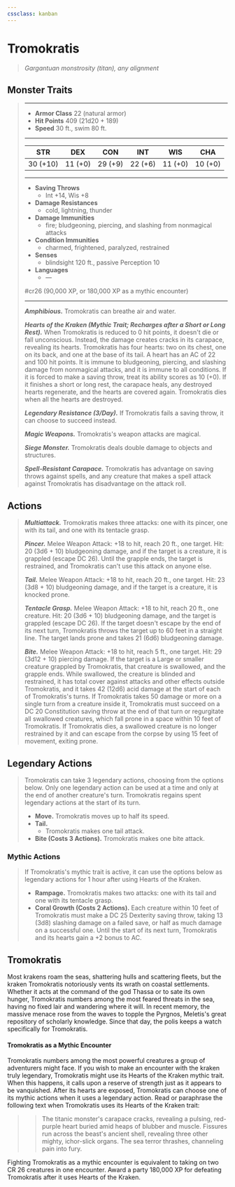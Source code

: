 ```yaml
---
cssclass: kanban
---
```


# Tromokratis
>*Gargantuan monstrosity (titan), any alignment*
## Monster Traits
>___
>- **Armor Class** 22 (natural armor)
>- **Hit Points** 409 (21d20 + 189)
>- **Speed** 30 ft., swim 80 ft.
>___
>|STR|DEX|CON|INT|WIS|CHA|
>|:---:|:---:|:---:|:---:|:---:|:---:|
>|30 (+10)|11 (+0)|29 (+9)|22 (+6)|11 (+0)|10 (+0)|
>___
>- **Saving Throws**
>	 - Int +14, Wis +8
>- **Damage Resistances**
>	 - cold, lightning, thunder
>- **Damage Immunities**
>	 - fire; bludgeoning, piercing, and slashing from nonmagical attacks
>- **Condition Immunities**
>	 - charmed, frightened, paralyzed, restrained
>- **Senses**
>	 - blindsight 120 ft., passive Perception 10
>- **Languages**
>	 - —
>
> #cr26 (90,000 XP, or 180,000 XP as a mythic encounter)
>___
>***Amphibious.*** Tromokratis can breathe air and water.  
>
>***Hearts of the Kraken (Mythic Trait; Recharges after a Short or Long Rest).*** When Tromokratis is reduced to 0 hit points, it doesn't die or fall unconscious. Instead, the damage creates cracks in its carapace, revealing its hearts. Tromokratis has four hearts: two on its chest, one on its back, and one at the base of its tail. A heart has an AC of 22 and 100 hit points. It is immune to bludgeoning, piercing, and slashing damage from nonmagical attacks, and it is immune to all conditions. If it is forced to make a saving throw, treat its ability scores as 10 (+0). If it finishes a short or long rest, the carapace heals, any destroyed hearts regenerate, and the hearts are covered again. Tromokratis dies when all the hearts are destroyed.  
>
>***Legendary Resistance (3/Day).*** If Tromokratis fails a saving throw, it can choose to succeed instead.  
>
>***Magic Weapons.*** Tromokratis's weapon attacks are magical.  
>
>***Siege Monster.*** Tromokratis deals double damage to objects and structures.  
>
>***Spell-Resistant Carapace.*** Tromokratis has advantage on saving throws against spells, and any creature that makes a spell attack against Tromokratis has disadvantage on the attack roll.  
>
## Actions
>***Multiattack.*** Tromokratis makes three attacks: one with its pincer, one with its tail, and one with its tentacle grasp.  
>
>***Pincer.*** Melee Weapon Attack: +18 to hit, reach 20 ft., one target. Hit: 20 (3d6 + 10) bludgeoning damage, and if the target is a creature, it is grappled (escape DC 26). Until the grapple ends, the target is restrained, and Tromokratis can't use this attack on anyone else.  
>
>***Tail.*** Melee Weapon Attack: +18 to hit, reach 20 ft., one target. Hit: 23 (3d8 + 10) bludgeoning damage, and if the target is a creature, it is knocked prone.  
>
>***Tentacle Grasp.*** Melee Weapon Attack: +18 to hit, reach 20 ft., one creature. Hit: 20 (3d6 + 10) bludgeoning damage, and the target is grappled (escape DC 26). If the target doesn't escape by the end of its next turn, Tromokratis throws the target up to 60 feet in a straight line. The target lands prone and takes 21 (6d6) bludgeoning damage.  
>
>***Bite.*** Melee Weapon Attack: +18 to hit, reach 5 ft., one target. Hit: 29 (3d12 + 10) piercing damage. If the target is a Large or smaller creature grappled by Tromokratis, that creature is swallowed, and the grapple ends. While swallowed, the creature is blinded and restrained, it has total cover against attacks and other effects outside Tromokratis, and it takes 42 (12d6) acid damage at the start of each of Tromokratis's turns. If Tromokratis takes 50 damage or more on a single turn from a creature inside it, Tromokratis must succeed on a DC 20 Constitution saving throw at the end of that turn or regurgitate all swallowed creatures, which fall prone in a space within 10 feet of Tromokratis. If Tromokratis dies, a swallowed creature is no longer restrained by it and can escape from the corpse by using 15 feet of movement, exiting prone.  
>
## Legendary Actions
>Tromokratis can take 3 legendary actions, choosing from the options below. Only one legendary action can be used at a time and only at the end of another creature's turn. Tromokratis regains spent legendary actions at the start of its turn.
>
>- **Move.** 
> Tromokratis moves up to half its speed.
>- **Tail.** 
>	- Tromokratis makes one tail attack.
>- **Bite (Costs 3 Actions).** 
> Tromokratis makes one bite attack.
>
### Mythic Actions
>If Tromokratis's mythic trait is active, it can use the options below as legendary actions for 1 hour after using Hearts of the Kraken.
>
>- **Rampage.** 
> Tromokratis makes two attacks: one with its tail and one with its tentacle grasp.
>- **Coral Growth (Costs 2 Actions).** 
> Each creature within 10 feet of Tromokratis must make a DC 25 Dexterity saving throw, taking 13 (3d8) slashing damage on a failed save, or half as much damage on a successful one. Until the start of its next turn, Tromokratis and its hearts gain a +2 bonus to AC.
## Tromokratis
Most krakens roam the seas, shattering hulls and scattering fleets, but the kraken Tromokratis notoriously vents its wrath on coastal settlements. Whether it acts at the command of the god Thassa or to sate its own hunger, Tromokratis numbers among the most feared threats in the sea, having no fixed lair and wandering where it will. In recent memory, the massive menace rose from the waves to topple the Pyrgnos, Meletis's great repository of scholarly knowledge. Since that day, the polis keeps a watch specifically for Tromokratis.
#### Tromokratis as a Mythic Encounter
Tromokratis numbers among the most powerful creatures a group of adventurers might face. If you wish to make an encounter with the kraken truly legendary, Tromokratis might use its Hearts of the Kraken mythic trait. When this happens, it calls upon a reserve of strength just as it appears to be vanquished. After its hearts are exposed, Tromokratis can choose one of its mythic actions when it uses a legendary action.
Read or paraphrase the following text when Tromokratis uses its Hearts of the Kraken trait:
>>The titanic monster's carapace cracks, revealing a pulsing, red-purple heart buried amid heaps of blubber and muscle. Fissures run across the beast's ancient shell, revealing three other mighty, ichor-slick organs. The sea terror thrashes, channeling pain into fury.
>>
Fighting Tromokratis as a mythic encounter is equivalent to taking on two CR 26 creatures in one encounter. Award a party 180,000 XP for defeating Tromokratis after it uses Hearts of the Kraken.